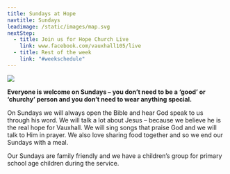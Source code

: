 ```yaml
---
title: Sundays at Hope
navtitle: Sundays
leadimage: /static/images/map.svg
nextStep:
  - title: Join us for Hope Church Live
    link: www.facebook.com/vauxhall105/live
  - title: Rest of the week
    link: "#weekschedule"
---
```

![](/static/images/we-are-back.jpg)

**Everyone is welcome on Sundays – you don’t need to be a ‘good’ or ‘churchy’ person and you don’t need to wear anything special.**

On Sundays we will always open the Bible and hear God speak to us through his word. We will talk a lot about Jesus – because we believe he is the real hope for Vauxhall. We will sing songs that praise God and we will talk to Him in prayer. We also love sharing food together and so we end our Sundays with a meal.

Our Sundays are family friendly and we have a children’s group for primary school age children during the service.